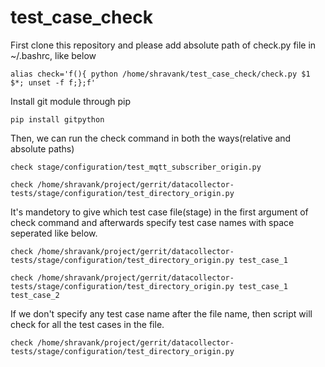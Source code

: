 # test_case_check
First clone this repository and please add absolute path of check.py file in ~/.bashrc, like below

    alias check='f(){ python /home/shravank/test_case_check/check.py $1 $*; unset -f f;};f'

Install git module through pip

    pip install gitpython

Then, we can run the check command in both the ways(relative and absolute paths)

    check stage/configuration/test_mqtt_subscriber_origin.py

    check /home/shravank/project/gerrit/datacollector-tests/stage/configuration/test_directory_origin.py

It's mandetory to give which test case file(stage) in the first argument of check command and afterwards specify test case names with space seperated like below.

    check /home/shravank/project/gerrit/datacollector-tests/stage/configuration/test_directory_origin.py test_case_1

    check /home/shravank/project/gerrit/datacollector-tests/stage/configuration/test_directory_origin.py test_case_1 test_case_2


If we don't specify any test case name after the file name, then script will check for all the test cases in the file.

    check /home/shravank/project/gerrit/datacollector-tests/stage/configuration/test_directory_origin.py
